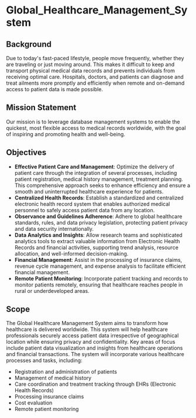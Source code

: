 # Global_Healthcare_Management_System

## Background
Due to today's fast-paced lifestyle, people move frequently, whether they are traveling or just moving around. This makes it difficult to keep and transport physical medical data records and prevents individuals from receiving optimal care. Hospitals, doctors, and patients can diagnose and treat ailments more promptly and efficiently when remote and on-demand access to patient data is made possible.

## Mission Statement
Our mission is to leverage database management systems to enable the quickest, most flexible access to medical records worldwide, with the goal of inspiring and promoting health and well-being.

## Objectives
- **Effective Patient Care and Management**: Optimize the delivery of patient care through the integration of several processes, including patient registration, medical history management, treatment planning. This comprehensive approach seeks to enhance efficiency and ensure a smooth and uninterrupted healthcare experience for patients.
- **Centralized Health Records**: Establish a standardized and centralized electronic health record system that enables authorized medical personnel to safely access patient data from any location.
- **Observance and Guidelines Adherence**: Adhere to global healthcare standards, rules, and data privacy legislation, protecting patient privacy and data security internationally.
- **Data Analytics and Insights**: Allow research teams and sophisticated analytics tools to extract valuable information from Electronic Health Records and financial activities, supporting trend analysis, resource allocation, and well-informed decision-making.
- **Financial Management**: Assist in the processing of insurance claims, revenue cycle management, and expense analysis to facilitate efficient financial management.
- **Remote Patient Monitoring**: Incorporate patient tracking and records to monitor patients remotely, ensuring that healthcare reaches people in rural or underdeveloped areas.

## Scope
The Global Healthcare Management System aims to transform how healthcare is delivered worldwide. This system will help healthcare professionals securely access patient data irrespective of geographical location while ensuring privacy and confidentiality. Key areas of focus include patient data visualization and insights from healthcare operations and financial transactions. The system will incorporate various healthcare processes and tasks, including:
- Registration and administration of patients
- Management of medical history
- Care coordination and treatment tracking through EHRs (Electronic Health Records)
- Processing insurance claims
- Cost evaluation
- Remote patient monitoring

